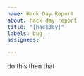 ```yaml
---
name: Hack Day Report
about: hack day report
title: "[hackday]"
labels: bug
assignees: ''

---
```


do this then that
